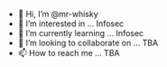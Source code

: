 - 👋 Hi, I’m @mr-whisky
- 👀 I’m interested in ... Infosec
- 🌱 I’m currently learning ... Infosec
- 💞️ I’m looking to collaborate on ... TBA
- 📫 How to reach me ... TBA

<!---
mr-whisky/mr-whisky is a ✨ special ✨ repository because its `README.md` (this file) appears on your GitHub profile.
You can click the Preview link to take a look at your changes.
--->

